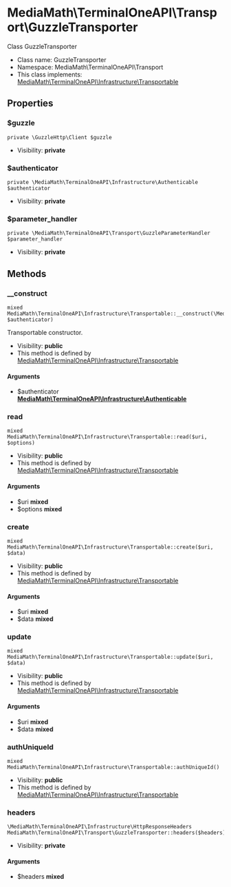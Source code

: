 MediaMath\TerminalOneAPI\Transport\GuzzleTransporter
===============

Class GuzzleTransporter




* Class name: GuzzleTransporter
* Namespace: MediaMath\TerminalOneAPI\Transport
* This class implements: [MediaMath\TerminalOneAPI\Infrastructure\Transportable](MediaMath-TerminalOneAPI-Infrastructure-Transportable.md)




Properties
----------


### $guzzle

    private \GuzzleHttp\Client $guzzle





* Visibility: **private**


### $authenticator

    private \MediaMath\TerminalOneAPI\Infrastructure\Authenticable $authenticator





* Visibility: **private**


### $parameter_handler

    private \MediaMath\TerminalOneAPI\Transport\GuzzleParameterHandler $parameter_handler





* Visibility: **private**


Methods
-------


### __construct

    mixed MediaMath\TerminalOneAPI\Infrastructure\Transportable::__construct(\MediaMath\TerminalOneAPI\Infrastructure\Authenticable $authenticator)

Transportable constructor.



* Visibility: **public**
* This method is defined by [MediaMath\TerminalOneAPI\Infrastructure\Transportable](MediaMath-TerminalOneAPI-Infrastructure-Transportable.md)


#### Arguments
* $authenticator **[MediaMath\TerminalOneAPI\Infrastructure\Authenticable](MediaMath-TerminalOneAPI-Infrastructure-Authenticable.md)**



### read

    mixed MediaMath\TerminalOneAPI\Infrastructure\Transportable::read($uri, $options)





* Visibility: **public**
* This method is defined by [MediaMath\TerminalOneAPI\Infrastructure\Transportable](MediaMath-TerminalOneAPI-Infrastructure-Transportable.md)


#### Arguments
* $uri **mixed**
* $options **mixed**



### create

    mixed MediaMath\TerminalOneAPI\Infrastructure\Transportable::create($uri, $data)





* Visibility: **public**
* This method is defined by [MediaMath\TerminalOneAPI\Infrastructure\Transportable](MediaMath-TerminalOneAPI-Infrastructure-Transportable.md)


#### Arguments
* $uri **mixed**
* $data **mixed**



### update

    mixed MediaMath\TerminalOneAPI\Infrastructure\Transportable::update($uri, $data)





* Visibility: **public**
* This method is defined by [MediaMath\TerminalOneAPI\Infrastructure\Transportable](MediaMath-TerminalOneAPI-Infrastructure-Transportable.md)


#### Arguments
* $uri **mixed**
* $data **mixed**



### authUniqueId

    mixed MediaMath\TerminalOneAPI\Infrastructure\Transportable::authUniqueId()





* Visibility: **public**
* This method is defined by [MediaMath\TerminalOneAPI\Infrastructure\Transportable](MediaMath-TerminalOneAPI-Infrastructure-Transportable.md)




### headers

    \MediaMath\TerminalOneAPI\Infrastructure\HttpResponseHeaders MediaMath\TerminalOneAPI\Transport\GuzzleTransporter::headers($headers)





* Visibility: **private**


#### Arguments
* $headers **mixed**


